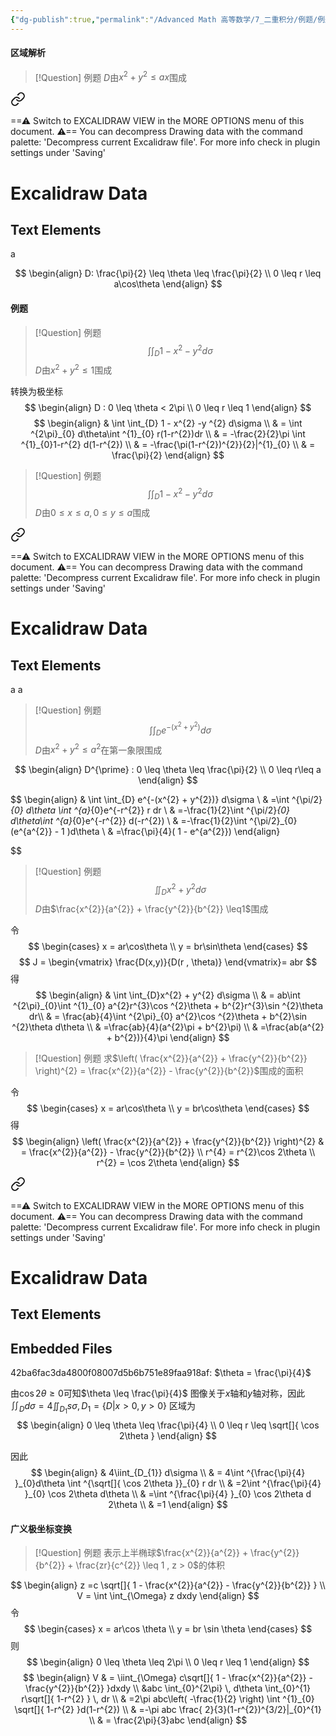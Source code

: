 ```yaml
---
{"dg-publish":true,"permalink":"/Advanced Math 高等数学/7_二重积分/例题/例题：二重积分（极坐标）/","tags":["例题","高数","微积分"]}
---
```


#### 区域解析
> [!Question] 例题
> $D$由$x^{2} + y^{2} \leq ax$围成


<div class="transclusion internal-embed is-loaded"><a class="markdown-embed-link" href="/excalidraw/2/" aria-label="Open link"><svg xmlns="http://www.w3.org/2000/svg" width="24" height="24" viewBox="0 0 24 24" fill="none" stroke="currentColor" stroke-width="2" stroke-linecap="round" stroke-linejoin="round" class="svg-icon lucide-link"><path d="M10 13a5 5 0 0 0 7.54.54l3-3a5 5 0 0 0-7.07-7.07l-1.72 1.71"></path><path d="M14 11a5 5 0 0 0-7.54-.54l-3 3a5 5 0 0 0 7.07 7.07l1.71-1.71"></path></svg></a><div class="markdown-embed">




==⚠  Switch to EXCALIDRAW VIEW in the MORE OPTIONS menu of this document. ⚠== You can decompress Drawing data with the command palette: 'Decompress current Excalidraw file'. For more info check in plugin settings under 'Saving'


# Excalidraw Data
## Text Elements
a 


</div></div>

$$
\begin{align}
D: \frac{\pi}{2} \leq \theta \leq \frac{\pi}{2} \\
0 \leq r \leq a\cos\theta
\end{align}
$$

#### 例题

> [!Question] 例题
> $$
> \int \int_{D} 1 - x^{2} -y ^{2} d\sigma
> $$
> $D$由$x^{2} + y^{2} \leq1$围成

转换为极坐标
$$
\begin{align}
D : 0 \leq \theta < 2\pi \\
0 \leq r \leq  1
\end{align}
$$
$$
\begin{align}
 & \int \int_{D} 1 - x^{2} -y ^{2} d\sigma  \\
 & = \int ^{2\pi}_{0} d\theta\int ^{1}_{0} r(1-r^{2})dr \\
 & =  -\frac{2}{2}\pi \int ^{1}_{0}1-r^{2} d(1-r^{2}) \\
 & = -\frac{\pi(1-r^{2})^{2}}{2}|^{1}_{0} \\
 & = \frac{\pi}{2}
\end{align}
$$

> [!Question] 例题
> $$
> \int \int_{D} 1 - x^{2} -y ^{2} d\sigma
> $$
> $D$由$0 \leq x \leq a , 0 \leq y \leq a$围成


<div class="transclusion internal-embed is-loaded"><a class="markdown-embed-link" href="/excalidraw/1/" aria-label="Open link"><svg xmlns="http://www.w3.org/2000/svg" width="24" height="24" viewBox="0 0 24 24" fill="none" stroke="currentColor" stroke-width="2" stroke-linecap="round" stroke-linejoin="round" class="svg-icon lucide-link"><path d="M10 13a5 5 0 0 0 7.54.54l3-3a5 5 0 0 0-7.07-7.07l-1.72 1.71"></path><path d="M14 11a5 5 0 0 0-7.54-.54l-3 3a5 5 0 0 0 7.07 7.07l1.71-1.71"></path></svg></a><div class="markdown-embed">




==⚠  Switch to EXCALIDRAW VIEW in the MORE OPTIONS menu of this document. ⚠== You can decompress Drawing data with the command palette: 'Decompress current Excalidraw file'. For more info check in plugin settings under 'Saving'


# Excalidraw Data
## Text Elements
a 
a 


</div></div>



> [!Question] 例题
> $$
> \int \int_{D} e^{-(x^{2} + y^{2})} d\sigma
> $$
> $D$由$x^{2} + y^{2} \leq a^{2}$在第一象限围成

$$
\begin{align}
D^{\prime} : 0 \leq \theta \leq \frac{\pi}{2} \\
0 \leq r\leq a
\end{align}
$$

$$
\begin{align}
 & \int \int_{D} e^{-(x^{2} + y^{2})} d\sigma \\
 & =\int ^{\pi/2}_{0} d\theta \int ^{a}_{0}e^{-r^{2}} r dr \\
 & =-\frac{1}{2}\int ^{\pi/2}_{0} d\theta\int ^{a}_{0}e^{-r^{2}}  d(-r^{2}) \\
 & =-\frac{1}{2}\int ^{\pi/2}_{0}(e^{a^{2}} - 1 )d\theta \\
 & =\frac{\pi}{4}( 1 -  e^{a^{2}})
\end{align}

$$

> [!Question] 例题
> $$
> \iint_{D}x^{2} + y^{2}  d\sigma
> $$
> $D$由$\frac{x^{2}}{a^{2}} + \frac{y^{2}}{b^{2}} \leq1$围成

令
$$
\begin{cases}
x = ar\cos\theta \\
y = br\sin\theta
\end{cases}
$$
$$
J = \begin{vmatrix}
\frac{D(x,y)}{D(r , \theta)} 
\end{vmatrix}= abr
$$
得
$$
\begin{align}
 & \int \int_{D}x^{2} + y^{2}  d\sigma \\
 & = ab\int ^{2\pi}_{0}\int ^{1}_{0} a^{2}r^{3}\cos ^{2}\theta + b^{2}r^{3}\sin  ^{2}\theta  dr\\
 & = \frac{ab}{4}\int ^{2\pi}_{0} a^{2}\cos ^{2}\theta + b^{2}\sin ^{2}\theta d\theta \\
 & =\frac{ab}{4}(a^{2}\pi + b^{2}\pi)   \\
 & =\frac{ab(a^{2} + b^{2})}{4}\pi
\end{align}
$$


> [!Question] 例题
> 求$\left( \frac{x^{2}}{a^{2}} + \frac{y^{2}}{b^{2}}  \right)^{2} = \frac{x^{2}}{a^{2}} - \frac{y^{2}}{b^{2}}$围成的面积

令
$$
\begin{cases}
x = ar\cos\theta \\
y = br\cos\theta
\end{cases}
$$
得
$$
\begin{align}
\left( \frac{x^{2}}{a^{2}} + \frac{y^{2}}{b^{2}}  \right)^{2} &  = \frac{x^{2}}{a^{2}} - \frac{y^{2}}{b^{2}} \\
r^{4} = r^{2}\cos 2\theta \\
 r^{2} = \cos 2\theta
\end{align}
$$


<div class="transclusion internal-embed is-loaded"><a class="markdown-embed-link" href="/excalidraw/1-3/" aria-label="Open link"><svg xmlns="http://www.w3.org/2000/svg" width="24" height="24" viewBox="0 0 24 24" fill="none" stroke="currentColor" stroke-width="2" stroke-linecap="round" stroke-linejoin="round" class="svg-icon lucide-link"><path d="M10 13a5 5 0 0 0 7.54.54l3-3a5 5 0 0 0-7.07-7.07l-1.72 1.71"></path><path d="M14 11a5 5 0 0 0-7.54-.54l-3 3a5 5 0 0 0 7.07 7.07l1.71-1.71"></path></svg></a><div class="markdown-embed">




==⚠  Switch to EXCALIDRAW VIEW in the MORE OPTIONS menu of this document. ⚠== You can decompress Drawing data with the command palette: 'Decompress current Excalidraw file'. For more info check in plugin settings under 'Saving'


# Excalidraw Data
## Text Elements
## Embedded Files
42ba6fac3da4800f08007d5b6b751e89faa918af: $\theta = \frac{\pi}{4}$



</div></div>


由$\cos 2\theta \geq 0$可知$\theta \leq \frac{\pi}{4}$
图像关于$x$轴和$y$轴对称，因此$\iint_{D}d\sigma = 4\iint_{D_{1}}s\sigma, D_{1} = \{ D|x >0 ,y > 0 \}$
区域为
$$
\begin{align}
0 \leq \theta \leq \frac{\pi}{4} \\
0 \leq r \leq \sqrt[]{ \cos 2\theta }
\end{align}
$$

因此
$$
\begin{align}
 & 4\iint_{D_{1}} d\sigma \\
 & = 4\int ^{\frac{\pi}{4} }_{0}d\theta \int ^{\sqrt[]{ \cos 2\theta }}_{0} r dr \\
 & =2\int ^{\frac{\pi}{4} }_{0} \cos 2\theta d\theta  \\
 & =\int ^{\frac{\pi}{4} }_{0} \cos 2\theta d 2\theta  \\
 & =1
\end{align}
$$




#### 广义极坐标变换

> [!Question] 例题
> 表示上半椭球$\frac{x^{2}}{a^{2}} + \frac{y^{2}}{b^{2}} + \frac{zr}{c^{2}} \leq 1  , z > 0$的体积

<style> .container {font-family: sans-serif; text-align: center;} .button-wrapper button {z-index: 1;height: 40px; width: 100px; margin: 10px;padding: 5px;} .excalidraw .App-menu_top .buttonList { display: flex;} .excalidraw-wrapper { height: 800px; margin: 50px; position: relative;} :root[dir="ltr"] .excalidraw .layer-ui__wrapper .zen-mode-transition.App-menu_bottom--transition-left {transform: none;} </style><script src="https://cdn.jsdelivr.net/npm/react@17/umd/react.production.min.js"></script><script src="https://cdn.jsdelivr.net/npm/react-dom@17/umd/react-dom.production.min.js"></script><script type="text/javascript" src="https://cdn.jsdelivr.net/npm/@excalidraw/excalidraw@0/dist/excalidraw.production.min.js"></script><div id="习题课11.excalidraw.md1"></div><script>(function(){const InitialData={"type":"excalidraw","version":2,"source":"https://github.com/zsviczian/obsidian-excalidraw-plugin/releases/tag/2.6.7","elements":[{"id":"FEkYOKx1Sw5h-GZ2H2GVP","type":"arrow","x":-76.39996337890625,"y":37.66246795654297,"width":311.20001220703125,"height":0,"angle":0,"strokeColor":"#1e1e1e","backgroundColor":"transparent","fillStyle":"solid","strokeWidth":1,"strokeStyle":"solid","roughness":0,"opacity":100,"groupIds":[],"frameId":null,"index":"a0","roundness":{"type":2},"seed":802970089,"version":44,"versionNonce":304486471,"isDeleted":false,"boundElements":null,"updated":1740567013269,"link":null,"locked":false,"points":[[0,0],[311.20001220703125,0]],"lastCommittedPoint":null,"startBinding":null,"endBinding":null,"startArrowhead":null,"endArrowhead":"arrow","elbowed":false},{"id":"owxlLUHyW99iKzofmwAXX","type":"arrow","x":-77.20001220703125,"y":39.26250457763672,"width":214.05429735740097,"height":123.58430620049165,"angle":0,"strokeColor":"#1e1e1e","backgroundColor":"transparent","fillStyle":"solid","strokeWidth":1,"strokeStyle":"solid","roughness":0,"opacity":100,"groupIds":[],"frameId":null,"index":"a1","roundness":{"type":2},"seed":882464393,"version":56,"versionNonce":1604337417,"isDeleted":false,"boundElements":null,"updated":1740567018408,"link":null,"locked":false,"points":[[0,0],[-214.05429735740097,123.58430620049165]],"lastCommittedPoint":null,"startBinding":null,"endBinding":null,"startArrowhead":null,"endArrowhead":"arrow","elbowed":false},{"id":"51ODsDav0y9FRyRTjBwKH","type":"arrow","x":-76.39996337890625,"y":36.86248016357422,"width":0,"height":273.6000061035156,"angle":0,"strokeColor":"#1e1e1e","backgroundColor":"transparent","fillStyle":"solid","strokeWidth":1,"strokeStyle":"solid","roughness":0,"opacity":100,"groupIds":[],"frameId":null,"index":"a2","roundness":{"type":2},"seed":1869871399,"version":17,"versionNonce":247248841,"isDeleted":false,"boundElements":null,"updated":1740567022073,"link":null,"locked":false,"points":[[0,0],[0,-273.6000061035156]],"lastCommittedPoint":null,"startBinding":null,"endBinding":null,"startArrowhead":null,"endArrowhead":"arrow","elbowed":false},{"id":"zuKxUUHmNheGyjfJw1MIr","type":"ellipse","x":-223.59991455078125,"y":-11.137550354003906,"width":309.5999755859375,"height":97.60003662109375,"angle":0,"strokeColor":"#1e1e1e","backgroundColor":"transparent","fillStyle":"solid","strokeWidth":1,"strokeStyle":"solid","roughness":0,"opacity":100,"groupIds":[],"frameId":null,"index":"a3","roundness":{"type":2},"seed":2082871689,"version":155,"versionNonce":1914256807,"isDeleted":false,"boundElements":null,"updated":1740567040836,"link":null,"locked":false},{"id":"zq-Uap57fCtK-heaoGojH","type":"line","x":-224.39996337890625,"y":32.86248016357422,"width":312.79998779296875,"height":206.4000244140625,"angle":0,"strokeColor":"#1e1e1e","backgroundColor":"transparent","fillStyle":"solid","strokeWidth":1,"strokeStyle":"solid","roughness":0,"opacity":100,"groupIds":[],"frameId":null,"index":"a4","roundness":{"type":2},"seed":1911991529,"version":411,"versionNonce":24876905,"isDeleted":false,"boundElements":null,"updated":1740567078913,"link":null,"locked":false,"points":[[0,0],[12.79998779296875,-88.79998779296875],[56.79998779296875,-159.20001220703125],[104,-195.99996948242188],[151.20001220703125,-204],[197.60003662109375,-198.39999389648438],[236.79998779296875,-175.19998168945312],[271.199951171875,-135.99996948242188],[311.199951171875,-58.399993896484375],[312.79998779296875,2.4000244140625]],"lastCommittedPoint":[312.79998779296875,2.4000244140625],"startBinding":null,"endBinding":null,"startArrowhead":null,"endArrowhead":null}],"appState":{"theme":"dark","viewBackgroundColor":"#ffffff","currentItemStrokeColor":"#1e1e1e","currentItemBackgroundColor":"transparent","currentItemFillStyle":"solid","currentItemStrokeWidth":1,"currentItemStrokeStyle":"solid","currentItemRoughness":0,"currentItemOpacity":100,"currentItemFontFamily":5,"currentItemFontSize":20,"currentItemTextAlign":"left","currentItemStartArrowhead":null,"currentItemEndArrowhead":"arrow","currentItemArrowType":"round","scrollX":645,"scrollY":416.8625183105469,"zoom":{"value":1},"currentItemRoundness":"round","gridSize":20,"gridStep":5,"gridModeEnabled":false,"gridColor":{"Bold":"rgba(217, 217, 217, 0.5)","Regular":"rgba(230, 230, 230, 0.5)"},"currentStrokeOptions":null,"frameRendering":{"enabled":true,"clip":true,"name":true,"outline":true},"objectsSnapModeEnabled":false,"activeTool":{"type":"selection","customType":null,"locked":false,"lastActiveTool":null}},"files":{}};InitialData.scrollToContent=true;App=()=>{const e=React.useRef(null),t=React.useRef(null),[n,i]=React.useState({width:void 0,height:void 0});return React.useEffect(()=>{i({width:t.current.getBoundingClientRect().width,height:t.current.getBoundingClientRect().height});const e=()=>{i({width:t.current.getBoundingClientRect().width,height:t.current.getBoundingClientRect().height})};return window.addEventListener("resize",e),()=>window.removeEventListener("resize",e)},[t]),React.createElement(React.Fragment,null,React.createElement("div",{className:"excalidraw-wrapper",ref:t},React.createElement(ExcalidrawLib.Excalidraw,{ref:e,width:n.width,height:n.height,initialData:InitialData,viewModeEnabled:!0,zenModeEnabled:!0,gridModeEnabled:!1})))},excalidrawWrapper=document.getElementById("习题课11.excalidraw.md1");ReactDOM.render(React.createElement(App),excalidrawWrapper);})();</script>

$$
\begin{align}
z =c \sqrt[]{ 1 - \frac{x^{2}}{a^{2}} - \frac{y^{2}}{b^{2}} } \\
V =  \int \int_{\Omega} z dxdy
\end{align}
$$
令
$$
\begin{cases}
x = ar\cos \theta \\
y = br \sin \theta
\end{cases}
$$
则
$$
\begin{align}
0 \leq  \theta \leq  2\pi \\
0 \leq  r \leq  1
\end{align}
$$
$$
\begin{align}
V  & = \iint_{\Omega} c\sqrt[]{ 1 - \frac{x^{2}}{a^{2}} - \frac{y^{2}}{b^{2}} }dxdy \\
 &abc \int_{0}^{2\pi}  \, d\theta \int_{0}^{1} r\sqrt[]{ 1-r^{2} } \, dr \\
  & =2\pi abc\left( -\frac{1}{2} \right) \int ^{1}_{0} \sqrt[]{ 1-r^{2} }d(1-r^{2}) \\
 & =-\pi abc \frac{ 2}{3}(1-r^{2})^{3/2}|_{0}^{1} \\
 & = \frac{2\pi}{3}abc
\end{align}
$$